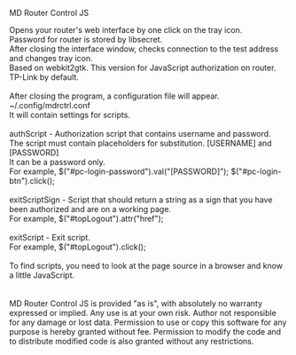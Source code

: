 MD Router Control JS

Opens your router's web interface by one click on the tray icon.\
Password for router is stored by libsecret.\
After closing the interface window, checks connection to the test address and changes tray icon.\
Based on webkit2gtk. This version for JavaScript authorization on router. TP-Link by default.\
\
After closing the program, a configuration file will appear. ~/.config/mdrctrl.conf\
It will contain settings for scripts.\
\
authScript - Authorization script that contains username and password.\
The script must contain placeholders for substitution. \[USERNAME\] and \[PASSWORD\]\
It can be a password only.\
For example, $\("\#pc-login-password"\)\.val\("\[PASSWORD\]"\); $\("\#pc-login-btn"\)\.click\(\);\
\
exitScriptSign - Script that should return a string as a sign that you have been authorized and are on a working page.\
For example, $\("\#topLogout"\)\.attr\("href"\);\
\
exitScript - Exit script.\
For example, $\("\#topLogout"\).click\(\);\
\
To find scripts, you need to look at the page source in a browser and know a little JavaScript.\
\
\
MD Router Control JS is provided "as is", with absolutely no warranty expressed or implied. 
Any use is at your own risk. Author not responsible for any damage or lost data.
Permission to use or copy this software for any purpose is hereby granted without fee. 
Permission to modify the code and to distribute modified code is also granted without 
any restrictions.
